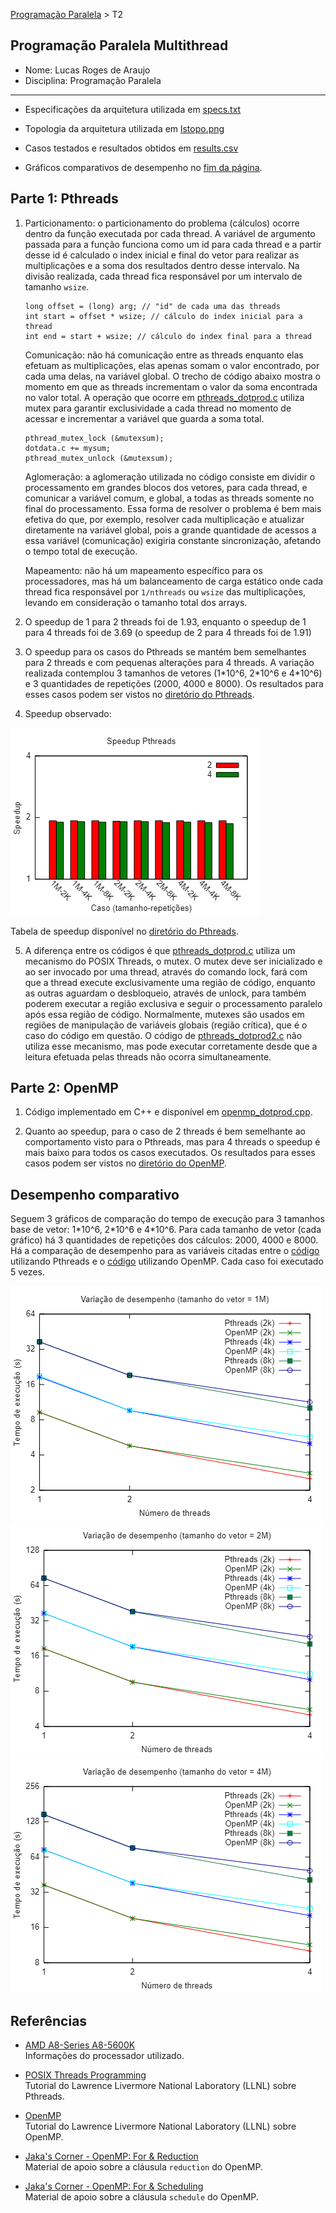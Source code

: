 [Programação Paralela](https://github.com/lucasroges/elc139-2019a) > T2

Programação Paralela Multithread
--------------------------------

- Nome: Lucas Roges de Araujo
- Disciplina: Programação Paralela
--------------------------------

- Especificações da arquitetura utilizada em [specs.txt](https://github.com/lucasroges/elc139-2019a/blob/master/trabalhos/t2/specs.txt)

- Topologia da arquitetura utilizada em [lstopo.png](lstopo.png)

- Casos testados e resultados obtidos em [results.csv](https://github.com/lucasroges/elc139-2019a/blob/master/trabalhos/t2/results.csv)

- Gráficos comparativos de desempenho no [fim da página](https://github.com/lucasroges/elc139-2019a/blob/master/trabalhos/t2/Entrega.md#desempenho-comparativo).

## Parte 1: Pthreads

1. Particionamento: o particionamento do problema (cálculos) ocorre dentro da função executada por cada thread. A variável de argumento passada para a função funciona como um id para cada thread e a partir desse id é calculado o index inicial e final do vetor para realizar as multiplicações e a soma dos resultados dentro desse intervalo. Na divisão realizada, cada thread fica responsável por um intervalo de tamanho ```wsize```.
   ```
   long offset = (long) arg; // "id" de cada uma das threads
   int start = offset * wsize; // cálculo do index inicial para a thread
   int end = start + wsize; // cálculo do index final para a thread
   ```

   Comunicação: não há comunicação entre as threads enquanto elas efetuam as multiplicações, elas apenas somam o valor encontrado, por cada uma delas, na variável global. O trecho de código abaixo mostra o momento em que as threads incrementam o valor da soma encontrada no valor total. A operação que ocorre em [pthreads_dotprod.c](https://github.com/lucasroges/elc139-2019a/blob/master/trabalhos/t2/pthreads_dotprod/pthreads_dotprod.c) utiliza mutex para garantir exclusividade a cada thread no momento de acessar e incrementar a variável que guarda a soma total.
   ```
   pthread_mutex_lock (&mutexsum);
   dotdata.c += mysum;
   pthread_mutex_unlock (&mutexsum);
   ```

   Aglomeração: a aglomeração utilizada no código consiste em dividir o processamento em grandes blocos dos vetores, para cada thread, e comunicar a variável comum, e global, a todas as threads somente no final do processamento. Essa forma de resolver o problema é bem mais efetiva do que, por exemplo, resolver cada multiplicação e atualizar diretamente na variável global, pois a grande quantidade de acessos a essa variável (comunicação) exigiria constante sincronização, afetando o tempo total de execução.

   Mapeamento: não há um mapeamento específico para os processadores, mas há um balanceamento de carga estático onde cada thread fica responsável por ```1/nthreads``` ou ```wsize``` das multiplicações, levando em consideração o tamanho total dos arrays.

2. O speedup de 1 para 2 threads foi de 1.93, enquanto o speedup de 1 para 4 threads foi de 3.69 (o speedup de 2 para 4 threads foi de 1.91)

3. O speedup para os casos do Pthreads se mantém bem semelhantes para 2 threads e com pequenas alterações para 4 threads. A variação realizada contemplou 3 tamanhos de vetores (1\*10^6, 2\*10^6 e 4\*10^6) e 3 quantidades de repetições (2000, 4000 e 8000). Os resultados para esses casos podem ser vistos no [diretório do Pthreads](https://github.com/lucasroges/elc139-2019a/tree/master/trabalhos/t2/pthreads_dotprod).

4. Speedup observado:

![speedup_pthreads](pthreads_dotprod/speedup_pthreads.png)

Tabela de speedup disponível no [diretório do Pthreads](https://github.com/lucasroges/elc139-2019a/tree/master/trabalhos/t2/pthreads_dotprod).

5. A diferença entre os códigos é que [pthreads_dotprod.c](https://github.com/lucasroges/elc139-2019a/blob/master/trabalhos/t2/pthreads_dotprod/pthreads_dotprod.c) utiliza um mecanismo do POSIX Threads, o mutex. O mutex deve ser inicializado e ao ser invocado por uma thread, através do comando lock, fará com que a thread execute exclusivamente uma região de código, enquanto as outras aguardam o desbloqueio, através de unlock, para também poderem executar a região exclusiva e seguir o processamento paralelo após essa região de código. Normalmente, mutexes são usados em regiões de manipulação de variáveis globais (região crítica), que é o caso do código em questão. O código de [pthreads_dotprod2.c](https://github.com/lucasroges/elc139-2019a/blob/master/trabalhos/t2/pthreads_dotprod/pthreads_dotprod2.c) não utiliza esse mecanismo, mas pode executar corretamente desde que a leitura efetuada pelas threads não ocorra simultaneamente.

## Parte 2: OpenMP

1. Código implementado em C++ e disponível em [openmp_dotprod.cpp](https://github.com/lucasroges/elc139-2019a/blob/master/trabalhos/t2/openmp/openmp\_dotprod.cpp).

2. Quanto ao speedup, para o caso de 2 threads é bem semelhante ao comportamento visto para o Pthreads, mas para 4 threads o speedup é mais baixo para todos os casos executados. Os resultados para esses casos podem ser vistos no [diretório do OpenMP](https://github.com/lucasroges/elc139-2019a/tree/master/trabalhos/t2/openmp).

## Desempenho comparativo

Seguem 3 gráficos de comparação do tempo de execução para 3 tamanhos base de vetor: 1\*10^6, 2\*10^6 e 4\*10^6. Para cada tamanho de vetor (cada gráfico) há 3 quantidades de repetições dos cálculos: 2000, 4000 e 8000. Há a comparação de desempenho para as variáveis citadas entre o [código](https://github.com/lucasroges/elc139-2019a/blob/master/trabalhos/t2/pthreads_dotprod/pthreads_dotprod.c) utilizando Pthreads e o [código](https://github.com/lucasroges/elc139-2019a/blob/master/trabalhos/t2/openmp/openmp\_dotprod.cpp) utilizando OpenMP. Cada caso foi executado 5 vezes.

![comparativo1M](comparação_1M.png)
![comparativo2M](comparação_2M.png)
![comparativo4M](comparação_4M.png)


## Referências

- [AMD A8-Series A8-5600K](http://www.cpu-world.com/CPUs/Bulldozer/AMD-A8-Series%20A8-5600K.html)  
  Informações do processador utilizado.

- [POSIX Threads Programming](https://computing.llnl.gov/tutorials/pthreads/)  
  Tutorial do Lawrence Livermore National Laboratory (LLNL) sobre Pthreads.

- [OpenMP](https://computing.llnl.gov/tutorials/openMP/)  
  Tutorial do Lawrence Livermore National Laboratory (LLNL) sobre OpenMP.

- [Jaka's Corner - OpenMP: For & Reduction](http://jakascorner.com/blog/2016/06/omp-for-reduction.html)  
  Material de apoio sobre a cláusula ```reduction``` do OpenMP.

- [Jaka's Corner - OpenMP: For & Scheduling](http://jakascorner.com/blog/2016/06/omp-for-scheduling.html)  
  Material de apoio sobre a cláusula ```schedule``` do OpenMP.
